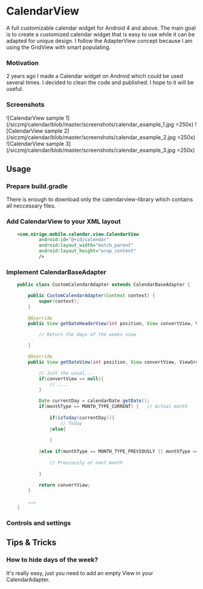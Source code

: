 # CalendarView
A full customizable calendar widget for Android 4 and above. The main goal is to create a customized 
calendar widget that is easy to use while it can be adapted for unique design. I follow the 
AdapterView concept because I am using the GridView with smart populating.

### Motivation
2 years ago I made a Calendar widget on Android which could be used several times. I decided to 
clean the code and published. I hope to it will be useful.

### Screenshots

![CalendarView sample 1](/siczmj/calendar/blob/master/screenshots/calendar_example_1.jpg =250x)
![CalendarView sample 2](/siczmj/calendar/blob/master/screenshots/calendar_example_2.jpg =250x)
![CalendarView sample 3](/siczmj/calendar/blob/master/screenshots/calendar_example_3.jpg =250x)

## Usage

### Prepare build.gradle

There is enough to download only the calendarview-library which contains all neccessary files. 




### Add CalendarView to your XML layout
```xml
    <com.nirigo.mobile.calendar.view.CalendarView
            android:id="@+id/calendar"
            android:layout_width="match_parent"
            android:layout_height="wrap_content"
            />
```

### Implement CalendarBaseAdapter

```java
    public class CustomCalendarAdapter extends CalendarBaseAdapter {

        public CustomCalendarAdapter(Context context) {
            super(context);
        }
        
        @Override
        public View getDateHeaderView(int position, View convertView, ViewGroup parent, CalendarDateHeader calendarDate) {

            // Return the days of the weeks view

        }

        @Override
        public View getDateView(int position, View convertView, ViewGroup parent, CalendarDate calendarDate, int monthType) {

            // Just the usual...
            if(convertView == null){
                // ....
            }

            Date currentDay = calendarDate.getDate();
            if(monthType == MONTH_TYPE_CURRENT) {   // Actual month
                
                if(isToday(currentDay)){
                    // Today
                }else{                    
                    
                }
                
            }else if(monthType == MONTH_TYPE_PREVIOUSLY || monthType == MONTH_TYPE_NEXT) {
                
                // Previously or next month
                
            }

            return convertView;
        }
        
        ...
    }

```

### Controls and settings




## Tips & Tricks

### How to hide days of the week?
It's really easy, just you need to add an empty View in your CalendarAdapter.

